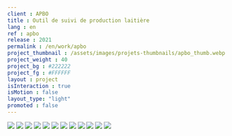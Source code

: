 ```yaml
---
client : APBO
title : Outil de suivi de production laitière
lang : en
ref : apbo
release : 2021
permalink : /en/work/apbo
project_thumbnail : /assets/images/projets-thumbnails/apbo_thumb.webp
project_weight : 40
project_bg : #222222
project_fg : #FFFFFF
layout : project
isInteraction : true
isMotion : false
layout_type: "light"
promoted : false
---
```


![](/assets/images/projets/apbo-1.webp)
![](/assets/images/projets/apbo-2.webp)
![](/assets/images/projets/apbo-3.webp)
![](/assets/images/projets/apbo-4.webp)
![](/assets/images/projets/apbo-5.webp)
![](/assets/images/projets/apbo-6.webp)
![](/assets/images/projets/apbo-11.webp)
![](/assets/images/projets/apbo-12.webp)
![](/assets/images/projets/apbo-13.webp)
![](/assets/images/projets/apbo-14.webp)
![](/assets/images/projets/apbo-15.webp)
![](/assets/images/projets/apbo-16.webp)